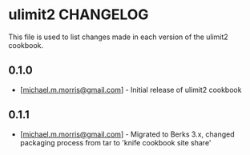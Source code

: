 ulimit2 CHANGELOG
================

This file is used to list changes made in each version of the ulimit2 cookbook.

0.1.0
-----
- [michael.m.morris@gmail.com] - Initial release of ulimit2 cookbook

0.1.1
-----
- [michael.m.morris@gmail.com] - Migrated to Berks 3.x, changed packaging process from tar to 'knife cookbook site share'
